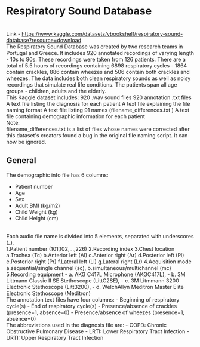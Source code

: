 # Respiratory Sound Database 
<br>Link - https://www.kaggle.com/datasets/vbookshelf/respiratory-sound-database?resource=download
<br>The Respiratory Sound Database was created by two research teams in Portugal and Greece. It includes 920 annotated recordings of varying length - 10s to 90s. These recordings were taken from 126 patients. There are a total of 5.5 hours of recordings containing 6898 respiratory cycles - 1864 contain crackles, 886 contain wheezes and 506 contain both crackles and wheezes. The data includes both clean respiratory sounds as well as noisy recordings that simulate real life conditions. The patients span all age groups - children, adults and the elderly.
<br>This Kaggle dataset includes:
920 .wav sound files
920 annotation .txt files
A text file listing the diagnosis for each patient
A text file explaining the file naming format
A text file listing 91 names (filename_differences.txt )
A text file containing demographic information for each patient
<br>Note:<br>
filename_differences.txt is a list of files whose names were corrected after this dataset's creators found a bug in the original file naming script. It can now be ignored.
<br>
## General
The demographic info file has 6 columns:
  - Patient number
  - Age
  - Sex
  - Adult BMI (kg/m2)
  - Child Weight (kg)
  - Child Height (cm)

<br>
Each audio file name is divided into 5 elements, separated with underscores (_).
<br>
1.Patient number (101,102,...,226)
2.Recording index
3.Chest location 
      a.Trachea (Tc)
      b.Anterior left (Al)
      c.Anterior right (Ar)
      d.Posterior left (Pl)
      e.Posterior right (Pr)
      f.Lateral left (Ll)
      g.Lateral right (Lr)
4.Acquisition mode 
    a.sequential/single channel (sc), 
    b.simultaneous/multichannel (mc)
5.Recording equipment 
     - a. AKG C417L Microphone (AKGC417L), 
     - b. 3M Littmann Classic II SE Stethoscope (LittC2SE), 
     - c. 3M Litmmann 3200 Electronic Stethoscope (Litt3200), 
     - d.  WelchAllyn Meditron Master Elite Electronic Stethoscope (Meditron)
<br>
The annotation text files have four columns:
- Beginning of respiratory cycle(s)
- End of respiratory cycle(s)
- Presence/absence of crackles (presence=1, absence=0)
- Presence/absence of wheezes (presence=1, absence=0)
<br>
The abbreviations used in the diagnosis file are:
- COPD: Chronic Obstructive Pulmonary Disease
- LRTI: Lower Respiratory Tract Infection
- URTI: Upper Respiratory Tract Infection
